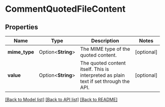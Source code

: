 # CommentQuotedFileContent

## Properties

Name | Type | Description | Notes
------------ | ------------- | ------------- | -------------
**mime_type** | Option<**String**> | The MIME type of the quoted content. | [optional]
**value** | Option<**String**> | The quoted content itself. This is interpreted as plain text if set through the API. | [optional]

[[Back to Model list]](../README.md#documentation-for-models) [[Back to API list]](../README.md#documentation-for-api-endpoints) [[Back to README]](../README.md)


